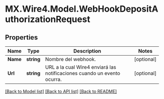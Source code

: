 # MX.Wire4.Model.WebHookDepositAuthorizationRequest
## Properties

Name | Type | Description | Notes
------------ | ------------- | ------------- | -------------
**Name** | **string** | Nombre del webhook. | [optional] 
**Url** | **string** | URL a la cual Wire4 enviará las notificaciones cuando un evento ocurra. | [optional] 

[[Back to Model list]](../README.md#documentation-for-models) [[Back to API list]](../README.md#documentation-for-api-endpoints) [[Back to README]](../README.md)

